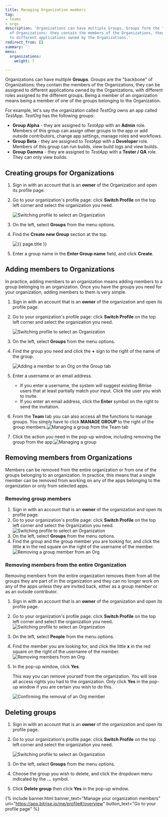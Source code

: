```yaml
---
title: Managing Organization members
tag:
- teams
- orgs
description: 'Organizations can have multiple Groups. Groups form the "backbones"
  of Organizations: they contain the members of the Organizations, they can be assigned
  to different applications owned by the Organizations.'
redirect_from: []
summary: ''
menu:
  organizations:
    weight: 7

---
```

Organizations can have multiple **Groups**. Groups are the "backbone" of Organizations: they contain the members of the Organizations, they can be assigned to different applications owned by the Organizations, with different roles assigned to the different groups. Being a member of an organization means being a member of one of the groups belonging to the Organization.

For example, let's say the organization called _TestOrg_ owns an app called _TestApp_. _TestOrg_ has the following groups:

* **Group Alpha** - they are assigned to _TestApp_ with an **Admin** role. Members of this group can assign other groups to the app or add outside contributors, change app settings, manage roles and workflows.
* **Group Beta** - they are assigned to _TestApp_ with a **Developer** role. Members of this group can run builds, view build logs and view builds.
* **Group Gamma** - they are assigned to _TestApp_ with a **Tester / QA** role. They can only view builds.

## Creating groups for Organizations

1. Sign in with an account that is an **owner** of the Organization and open its profile page.
2. Go to your organization's profile page: click **Switch Profile** on the top left corner and select the organization you need.

   ![Switching profile to select an Organization](/img/switchprofile.jpg)
3. On the left, select **Groups** from the menu options.
4. Find the **Create new Group** section at the top.

   ![{{ page.title }}](/img/enter-group-name.jpg)
5. Enter a group name in the **Enter Group name** field, and click **Create**.

## Adding members to Organizations

In practice, adding members to an organization means adding members to a group belonging to an organization. Once you have the groups you need for your organization, adding members to them is very simple.

1. Sign in with an account that is an **owner** of the organization and open its profile page.
2. Go to your organization's profile page: click **Switch Profile** on the top left corner and select the organization you need.

   ![Switching profile to select an Organization](/img/switchprofile.jpg)
3. On the left, select **Groups** from the menu options.
4. Find the group you need and click the **+** sign to the right of the name of the group.

   ![Adding a member to an Org on the Group tab](/img/addinggroupmember.jpg)
5. Enter a username or an email address.
   * If you enter a username, the system will suggest existing Bitrise users that at least partially match your input. Click the user you wish to invite.
   * If you enter an email address, click the **Enter** symbol on the right to send the invitation.
6. From the **Team** tab you can also access all the functions to manage groups. You simply have to click **MANAGE GROUP** to the right of the group members.![Managing a group from the Team tab](/img/managegroup.jpg)
7. Click the action you need in the pop-up window, including removing the group from the app.![Managing a group](/img/managegroupmembers.jpg)

## Removing members from Organizations

Members can be removed from the entire organization or from one of the groups belonging to an organization. In practice, this means that a single member can be removed from working on any of the apps belonging to the organization or only from selected apps.

### Removing group members

1. Sign in with an account that is an **owner** of the organization and open its profile page.
2. Go to your organization's profile page: click **Switch Profile** on the top left corner and select the Organization you need.![Switching profile to select an Organization](https://app.forestry.io/sites/mpxzvqn7ysfysw/body-media//img/switchprofile.jpg)
3. On the left, select **Groups** from the menu options.
4. Find the group and the group member you are looking for, and click the little **x** in the red square on the right of the username of the member.![Removing a group member from an Org](/img/remomember.jpg)

### Removing members from the entire Organization

Removing members from the entire organization removes them from all the groups they are part of in the organization and they can no longer work on any of the apps unless they are invited back, either as a group member or as an outside contributor.

1. Sign in with an account that is an **owner** of the organization and open its profile page.
2. Go to your organization's profile page: click **Switch Profile** on the top left corner and select the organization you need.![Switching profile to select an Organization](https://app.forestry.io/sites/mpxzvqn7ysfysw/body-media//img/switchprofile.jpg)
3. On the left, select **People** from the menu options.
4. Find the member you are looking for, and click the little **x** in the red square on the right of the username of the member.![Removing members from an Org](/img/removeorg.jpg)
5. In the pop-up window, click **Yes**.

   This way you can remove yourself from the organization. You will lose all access rights you had to the organization. Only click **Yes** in the pop-up window if you are certain you wish to do this.

   ![Confirming the removal of an Org member](/img/removegreatmember.jpg)

## Deleting groups

1. Sign in with an account that is an **owner** of the organization and open its profile page.
2. Go to your organization's profile page: click **Switch Profile** on the top left corner and select the organization you need.

   ![Switching profile to select an Organization](https://app.forestry.io/sites/mpxzvqn7ysfysw/body-media//img/switchprofile.jpg)
3. On the left, select **Groups** from the menu options.
4. Choose the group you wish to delete, and click the dropdown menu indicated by the **...** symbol.
5. Click **Delete group** then click **Yes** in the pop-up window.

{% include banner.html banner_text="Manage your organization members" url="https://app.bitrise.io/me/profile#/overview" button_text="Go to your profile page" %}